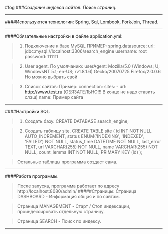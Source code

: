 #fog
###_Создание индекса сайтов. Поиск страниц._
____
####Используются технологии: Spring, Sql, Lombook, ForkJoin, Thread.
____
####Обязательные настройки в файле application.yml:
> 1. Подключение к базе MySQL
ПРИМЕР:
spring.datasource:
    url: jdbc:mysql://localhost:3306/search_engine 
    username: root
    password: 111111

> 2. User agent.
По умолчанию:
userAgent: Mozilla/5.0 (Windows; U; WindowsNT 5.1; en-US; rv1.8.1.6) Gecko/20070725 Firefox/2.0.0.6
Но можно выбрать свой

> 3. Список сайтов:
Пример:
connection:
  sites:
    - url: http://www.test.ru (ОБЯЗАТЕЛЬНО!!! В конце не надо ставить слэш)
      name: Пример сайта
____
####Настройки SQL.
> 1. Создать базу.
CREATE DATABASE search_engine;

> 2. Создать таблицу site.
CREATE TABLE site
(
id INT NOT NULL AUTO_INCREMENT,
status ENUM('INDEXING', 'INDEXED', 'FAILED') NOT NULL,
status_time DATETIME NOT NULL,
last_error TEXT,
url VARCHAR(255) NOT NULL,
name VARCHAR(255) NOT NULL,
count_lemma INT NOT NULL,
PRIMARY KEY (id)
);

> Остальные таблицы программа создаст сама.
____
####Работа программы.
> После запуска, программа работает по адресу http://localhost:8080/admin/
#####Страницы:
> Страница DASHBOARD - Информация общая и по сайтам.

> Страница MANAGEMENT - Старт / Стоп индексации, проиндексировать отдельную страницу.

> Страница SEARCH - Поиск по индексу.
___
